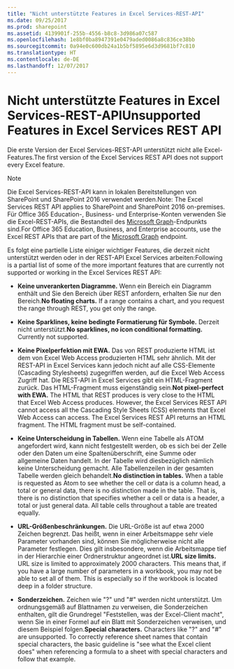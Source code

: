 ```yaml
---
title: "Nicht unterstützte Features in Excel Services-REST-API"
ms.date: 09/25/2017
ms.prod: sharepoint
ms.assetid: 4139901f-255b-4556-b8c8-3d986a07c587
ms.openlocfilehash: 1e8bf0ba8947391e0479aded0086a8c836ce38bb
ms.sourcegitcommit: 0a94e0c600db24a1b5bf5895e6d3d9681bf7c810
ms.translationtype: HT
ms.contentlocale: de-DE
ms.lasthandoff: 12/07/2017
---
```

# <a name="unsupported-features-in-excel-services-rest-api"></a><span data-ttu-id="743e3-102">Nicht unterstützte Features in Excel Services-REST-API</span><span class="sxs-lookup"><span data-stu-id="743e3-102">Unsupported Features in Excel Services REST API</span></span>

<span data-ttu-id="743e3-103">Die erste Version der Excel Services-REST-API unterstützt nicht alle Excel-Features.</span><span class="sxs-lookup"><span data-stu-id="743e3-103">The first version of the Excel Services REST API does not support every Excel feature.</span></span> 
  
> [!NOTE] 
> <span data-ttu-id="743e3-104">Die Excel Services-REST-API kann in lokalen Bereitstellungen von SharePoint und SharePoint 2016 verwendet werden.</span><span class="sxs-lookup"><span data-stu-id="743e3-104">Note: The Excel Services REST API applies to SharePoint and SharePoint 2016 on-premises.</span></span> <span data-ttu-id="743e3-105">Für Office 365 Education-, Business- und Enterprise-Konten verwenden Sie die Excel-REST-APIs, die Bestandteil des [Microsoft Graph](http://graph.microsoft.io/en-us/docs/api-reference/v1.0/resources/excel
)-Endpunkts sind.</span><span class="sxs-lookup"><span data-stu-id="743e3-105">For Office 365 Education, Business, and Enterprise accounts, use the Excel REST APIs that are part of the  [Microsoft Graph](http://graph.microsoft.io/en-us/docs/api-reference/v1.0/resources/excel
) endpoint.</span></span>
  
    
    


<span data-ttu-id="743e3-106">Es folgt eine partielle Liste einiger wichtiger Features, die derzeit nicht unterstützt werden oder in der REST-API Excel Services arbeiten:</span><span class="sxs-lookup"><span data-stu-id="743e3-106">Following is a partial list of some of the more important features that are currently not supported or working in the Excel Services REST API:</span></span>
  
    
    


- <span data-ttu-id="743e3-p102">**Keine unverankerten Diagramme.** Wenn ein Bereich ein Diagramm enthält und Sie den Bereich über REST anfordern, erhalten Sie nur den Bereich.</span><span class="sxs-lookup"><span data-stu-id="743e3-p102">**No floating charts.** If a range contains a chart, and you request the range through REST, you get only the range.</span></span>
    
  
- <span data-ttu-id="743e3-p103">**Keine Sparklines, keine bedingte Formatierung für Symbole.** Derzeit nicht unterstützt.</span><span class="sxs-lookup"><span data-stu-id="743e3-p103">**No sparklines, no icon conditional formatting.** Currently not supported.</span></span>
    
  
- <span data-ttu-id="743e3-p104">**Keine Pixelperfektion mit EWA.** Das von REST produzierte HTML ist dem von Excel Web Access produzierten HTML sehr ähnlich. Mit der REST-API in Excel Services kann jedoch nicht auf alle CSS-Elemente (Cascading Stylesheets) zugegriffen werden, auf die Excel Web Access Zugriff hat. Die REST-API in Excel Services gibt ein HTML-Fragment zurück. Das HTML-Fragment muss eigenständig sein.</span><span class="sxs-lookup"><span data-stu-id="743e3-p104">**Not pixel-perfect with EWA.** The HTML that REST produces is very close to the HTML that Excel Web Access produces. However, the Excel Services REST API cannot access all the Cascading Style Sheets (CSS) elements that Excel Web Access can access. The Excel Services REST API returns an HTML fragment. The HTML fragment must be self-contained.</span></span>
    
  
- <span data-ttu-id="743e3-p105">**Keine Unterscheidung in Tabellen.** Wenn eine Tabelle als ATOM angefordert wird, kann nicht festgestellt werden, ob es sich bei der Zelle oder den Daten um eine Spaltenüberschrift, eine Summe oder allgemeine Daten handelt. In der Tabelle wird diesbezüglich nämlich keine Unterscheidung gemacht. Alle Tabellenzeilen in der gesamten Tabelle werden gleich behandelt.</span><span class="sxs-lookup"><span data-stu-id="743e3-p105">**No distinction in tables.** When a table is requested as Atom to see whether the cell or data is a column head, a total or general data, there is no distinction made in the table. That is, there is no distinction that specifies whether a cell or data is a header, a total or just general data. All table cells throughout a table are treated equally.</span></span>
    
  
- <span data-ttu-id="743e3-p106">**URL-Größenbeschränkungen.** Die URL-Größe ist auf etwa 2000 Zeichen begrenzt. Das heißt, wenn in einer Arbeitsmappe sehr viele Parameter vorhanden sind, können Sie möglicherweise nicht alle Parameter festlegen. Dies gilt insbesondere, wenn die Arbeitsmappe tief in der Hierarchie einer Ordnerstruktur angeordnet ist.</span><span class="sxs-lookup"><span data-stu-id="743e3-p106">**URL size limits.** URL size is limited to approximately 2000 characters. This means that, if you have a large number of parameters in a workbook, you may not be able to set all of them. This is especially so if the workbook is located deep in a folder structure.</span></span>
    
  
- <span data-ttu-id="743e3-p107">**Sonderzeichen.** Zeichen wie "?" und "#" werden nicht unterstützt. Um ordnungsgemäß auf Blattnamen zu verweisen, die Sonderzeichen enthalten, gilt die Grundregel "Feststellen, was der Excel-Client macht", wenn Sie in einer Formel auf ein Blatt mit Sonderzeichen verweisen, und diesem Beispiel folgen.</span><span class="sxs-lookup"><span data-stu-id="743e3-p107">**Special characters.** Characters like "?" and "#" are unsupported. To correctly reference sheet names that contain special characters, the basic guideline is "see what the Excel client does" when referencing a formula to a sheet with special characters and follow that example.</span></span>
    
  

